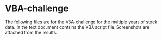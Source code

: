 # VBA-challenge

The following files are for the VBA-challenge for the multiple years of stock data.
In the text document contains the VBA script file.
Screenshots are attached from the results.
